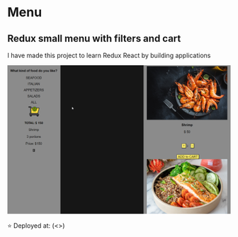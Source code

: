 # Menu 
## Redux small menu with filters and cart

I have made this project to learn Redux React by building applications



![Menu](https://github.com/OlaCharn/redux-menu-order/blob/main/public/screenshot.png?raw=true)

⭐ Deployed at: (<>)
